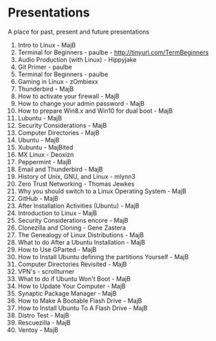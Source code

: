 # Presentations
A place for past, present and future presentations

01.  Intro to Linux - MajB
02.  Terminal for Beginners - paulbe
	- http://tinyurl.com/TermBeginners
03.  Audio Production (with Linux) - Hippyjake
04.  Git Primer - paulbe
05.  Terminal for Beginners - paulbe
06.  Gaming in Linux - zOmbiexx
07.  Thunderbird - MajB
08.  How to activate your firewall - MajB
09.  How to change your admin password - MajB
10.  How to prepare Win8.x and Win10 for dual boot - MajB
11.  Lubuntu - MajB
12.  Security Considerations - MajB
13.  Computer Directories - MajB
14.  Ubuntu - MajB
15.  Xubuntu - MajBited
16.  MX Linux - Deoxizn
17.  Peppermint - MajB
18.  Email and Thunderbird - MajB
19.  History of Unix, GNU, and Linux - mlynn3
20.  Zero Trust Networking - Thomas Jewkes
21.  Why you should switch to a Linux Operating System - MajB
22.  GitHub - MajB
23.  After Installation Activities (Ubuntu) - MajB
24.  Introduction to Linux - MajB
25.  Security Considerations encore - MajB
26.  Clonezilla and Cloning - Gene Zastera
27.  The Genealogy of Linux Distributions - MajB
28.  What to do After a Ubuntu Installation - MajB
29.  How to Use GParted - MajB
30.  How to Install Ubuntu defining the partitions Yourself - MajB
31.  Computer Directories Revisited - MajB
32.  VPN's - scrollturner
33.  What to do if Ubuntu Won't Boot - MajB
34.  How to Update Your Computer - MajB
35.  Synaptic Package Manager - MajB
36.  How to Make A Bootable Flash Drive - MajB
37.  How to Install Ubuntu To A Flash Drive - MajB
38.  Distro Test - MajB
39.  Rescuezilla - MajB
40.  Ventoy - MajB

